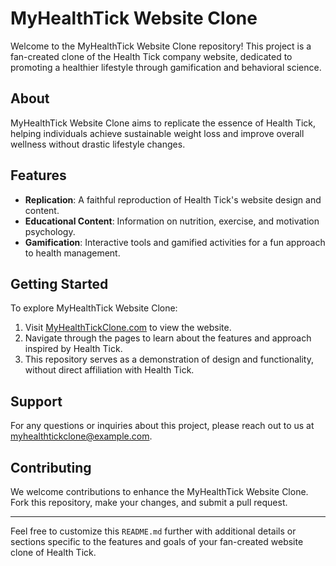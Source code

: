 # MyHealthTick Website Clone

Welcome to the MyHealthTick Website Clone repository! This project is a fan-created clone of the Health Tick company website, dedicated to promoting a healthier lifestyle through gamification and behavioral science.

## About

MyHealthTick Website Clone aims to replicate the essence of Health Tick, helping individuals achieve sustainable weight loss and improve overall wellness without drastic lifestyle changes.

## Features

- **Replication**: A faithful reproduction of Health Tick's website design and content.
- **Educational Content**: Information on nutrition, exercise, and motivation psychology.
- **Gamification**: Interactive tools and gamified activities for a fun approach to health management.

## Getting Started

To explore MyHealthTick Website Clone:

1. Visit [MyHealthTickClone.com](https://www.myhealthtick.com/) to view the website.
2. Navigate through the pages to learn about the features and approach inspired by Health Tick.
3. This repository serves as a demonstration of design and functionality, without direct affiliation with Health Tick.

## Support

For any questions or inquiries about this project, please reach out to us at myhealthtickclone@example.com.

## Contributing

We welcome contributions to enhance the MyHealthTick Website Clone. Fork this repository, make your changes, and submit a pull request.

---

Feel free to customize this `README.md` further with additional details or sections specific to the features and goals of your fan-created website clone of Health Tick.
